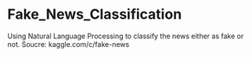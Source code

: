 # Fake_News_Classification
Using Natural Language Processing to classify the news either as fake or not.
Soucre: kaggle.com/c/fake-news
